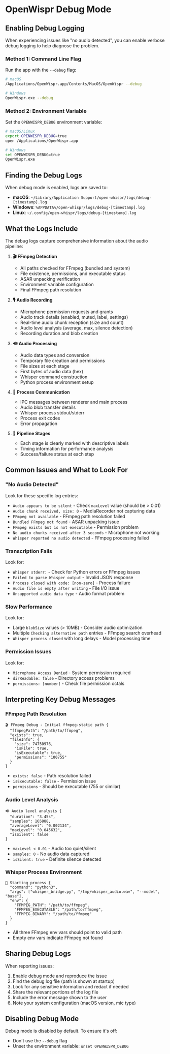 # OpenWispr Debug Mode

## Enabling Debug Logging

When experiencing issues like "no audio detected", you can enable verbose debug logging to help diagnose the problem.

### Method 1: Command Line Flag
Run the app with the `--debug` flag:
```bash
# macOS
/Applications/OpenWispr.app/Contents/MacOS/OpenWispr --debug

# Windows
OpenWispr.exe --debug
```

### Method 2: Environment Variable
Set the `OPENWISPR_DEBUG` environment variable:
```bash
# macOS/Linux
export OPENWISPR_DEBUG=true
open /Applications/OpenWispr.app

# Windows
set OPENWISPR_DEBUG=true
OpenWispr.exe
```

## Finding the Debug Logs

When debug mode is enabled, logs are saved to:

- **macOS**: `~/Library/Application Support/open-whispr/logs/debug-[timestamp].log`
- **Windows**: `%APPDATA%/open-whispr/logs/debug-[timestamp].log`
- **Linux**: `~/.config/open-whispr/logs/debug-[timestamp].log`

## What the Logs Include

The debug logs capture comprehensive information about the audio pipeline:

1. **🎬 FFmpeg Detection**
   - All paths checked for FFmpeg (bundled and system)
   - File existence, permissions, and executable status
   - ASAR unpacking verification
   - Environment variable configuration
   - Final FFmpeg path resolution

2. **🎙️ Audio Recording**
   - Microphone permission requests and grants
   - Audio track details (enabled, muted, label, settings)
   - Real-time audio chunk reception (size and count)
   - Audio level analysis (average, max, silence detection)
   - Recording duration and blob creation

3. **🔊 Audio Processing**
   - Audio data types and conversion
   - Temporary file creation and permissions
   - File sizes at each stage
   - First bytes of audio data (hex)
   - Whisper command construction
   - Python process environment setup

4. **📡 Process Communication**
   - IPC messages between renderer and main process
   - Audio blob transfer details
   - Whisper process stdout/stderr
   - Process exit codes
   - Error propagation

5. **🎯 Pipeline Stages**
   - Each stage is clearly marked with descriptive labels
   - Timing information for performance analysis
   - Success/failure status at each step

## Common Issues and What to Look For

### "No Audio Detected"
Look for these specific log entries:
- `Audio appears to be silent` - Check `maxLevel` value (should be > 0.01)
- `Audio chunk received, size: 0` - MediaRecorder not capturing data
- `FFmpeg not available` - FFmpeg path resolution failed
- `Bundled FFmpeg not found` - ASAR unpacking issue
- `FFmpeg exists but is not executable` - Permission problem
- `No audio chunks received after 3 seconds` - Microphone not working
- `Whisper reported no audio detected` - FFmpeg processing failed

### Transcription Fails
Look for:
- `Whisper stderr:` - Check for Python errors or FFmpeg issues
- `Failed to parse Whisper output` - Invalid JSON response
- `Process closed with code: [non-zero]` - Process failure
- `Audio file is empty after writing` - File I/O issue
- `Unsupported audio data type` - Audio format problem

### Slow Performance
Look for:
- Large `blobSize` values (> 10MB) - Consider audio optimization
- Multiple `Checking alternative path` entries - FFmpeg search overhead
- `Whisper process closed` with long delays - Model processing time

### Permission Issues
Look for:
- `Microphone Access Denied` - System permission required
- `dirReadable: false` - Directory access problems
- `permissions: [number]` - Check file permission octals

## Interpreting Key Debug Messages

### FFmpeg Path Resolution
```
🎬 FFmpeg Debug - Initial ffmpeg-static path {
  "ffmpegPath": "/path/to/ffmpeg",
  "exists": true,
  "fileInfo": {
    "size": 74750976,
    "isFile": true,
    "isExecutable": true,
    "permissions": "100755"
  }
}
```
- `exists: false` - Path resolution failed
- `isExecutable: false` - Permission issue
- `permissions` - Should be executable (755 or similar)

### Audio Level Analysis
```
🔊 Audio level analysis {
  "duration": "3.45s",
  "samples": 165888,
  "averageLevel": "0.002134",
  "maxLevel": "0.045632",
  "isSilent": false
}
```
- `maxLevel < 0.01` - Audio too quiet/silent
- `samples: 0` - No audio data captured
- `isSilent: true` - Definite silence detected

### Whisper Process Environment
```
🚀 Starting process {
  "command": "python3",
  "args": ["whisper_bridge.py", "/tmp/whisper_audio.wav", "--model", "base"],
  "env": {
    "FFMPEG_PATH": "/path/to/ffmpeg",
    "FFMPEG_EXECUTABLE": "/path/to/ffmpeg",
    "FFMPEG_BINARY": "/path/to/ffmpeg"
  }
}
```
- All three FFmpeg env vars should point to valid path
- Empty env vars indicate FFmpeg not found

## Sharing Debug Logs

When reporting issues:

1. Enable debug mode and reproduce the issue
2. Find the debug log file (path is shown at startup)
3. Look for any sensitive information and redact if needed
4. Share the relevant portions of the log file
5. Include the error message shown to the user
6. Note your system configuration (macOS version, mic type)

## Disabling Debug Mode

Debug mode is disabled by default. To ensure it's off:
- Don't use the `--debug` flag
- Unset the environment variable: `unset OPENWISPR_DEBUG`